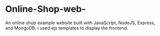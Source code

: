 # Online-Shop-web-
An online shop example website built with JavaScript, NodeJS, Express, and MongoDB. I used ejs templates to display the frontend. 
